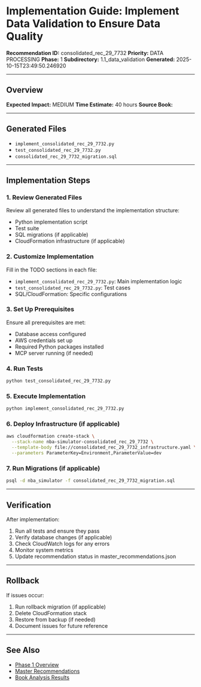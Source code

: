 # Implementation Guide: Implement Data Validation to Ensure Data Quality

**Recommendation ID:** consolidated_rec_29_7732
**Priority:** DATA PROCESSING
**Phase:** 1
**Subdirectory:** 1.1_data_validation
**Generated:** 2025-10-15T23:49:50.246920

---

## Overview



**Expected Impact:** MEDIUM
**Time Estimate:** 40 hours
**Source Book:** 

---

## Generated Files

- `implement_consolidated_rec_29_7732.py`
- `test_consolidated_rec_29_7732.py`
- `consolidated_rec_29_7732_migration.sql`

---

## Implementation Steps

### 1. Review Generated Files

Review all generated files to understand the implementation structure:
- Python implementation script
- Test suite
- SQL migrations (if applicable)
- CloudFormation infrastructure (if applicable)

### 2. Customize Implementation

Fill in the TODO sections in each file:
- `implement_consolidated_rec_29_7732.py`: Main implementation logic
- `test_consolidated_rec_29_7732.py`: Test cases
- SQL/CloudFormation: Specific configurations

### 3. Set Up Prerequisites

Ensure all prerequisites are met:
- Database access configured
- AWS credentials set up
- Required Python packages installed
- MCP server running (if needed)

### 4. Run Tests

```bash
python test_consolidated_rec_29_7732.py
```

### 5. Execute Implementation

```bash
python implement_consolidated_rec_29_7732.py
```

### 6. Deploy Infrastructure (if applicable)

```bash
aws cloudformation create-stack \
  --stack-name nba-simulator-consolidated_rec_29_7732 \
  --template-body file://consolidated_rec_29_7732_infrastructure.yaml \
  --parameters ParameterKey=Environment,ParameterValue=dev
```

### 7. Run Migrations (if applicable)

```bash
psql -d nba_simulator -f consolidated_rec_29_7732_migration.sql
```

---

## Verification

After implementation:
1. Run all tests and ensure they pass
2. Verify database changes (if applicable)
3. Check CloudWatch logs for any errors
4. Monitor system metrics
5. Update recommendation status in master_recommendations.json

---

## Rollback

If issues occur:
1. Run rollback migration (if applicable)
2. Delete CloudFormation stack
3. Restore from backup (if needed)
4. Document issues for future reference

---

## See Also

- [Phase 1 Overview](/Users/ryanranft/nba-simulator-aws/docs/phases/phase_1/)
- [Master Recommendations](/Users/ryanranft/nba-mcp-synthesis/analysis_results/master_recommendations.json)
- [Book Analysis Results](/Users/ryanranft/nba-mcp-synthesis/analysis_results/)
